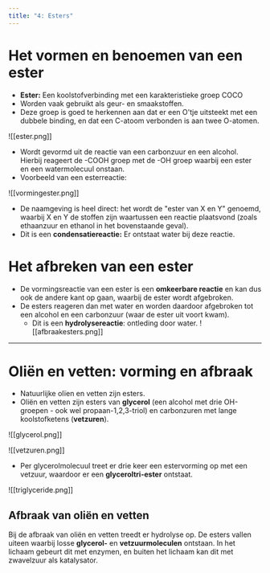 ```yaml
---
title: "4: Esters"
---
```

# Het vormen en benoemen van een ester
- **Ester:** Een koolstofverbinding met een karakteristieke groep COCO
- Worden vaak gebruikt als geur- en smaakstoffen.
- Deze groep is goed te herkennen aan dat er een O'tje uitsteekt met een dubbele binding, en dat een C-atoom verbonden is aan twee O-atomen.

![[ester.png]]

- Wordt gevormd uit de reactie van een carbonzuur en een alcohol. Hierbij reageert de -COOH groep met de -OH groep waarbij een ester en een watermolecuul onstaan.
- Voorbeeld van een esterreactie:

![[vormingester.png]]

- De naamgeving is heel direct: het wordt de "ester van X en Y" genoemd, waarbij X en Y de stoffen zijn waartussen een reactie plaatsvond (zoals ethaanzuur en ethanol in het bovenstaande geval).
- Dit is een **condensatiereactie:** Er ontstaat water bij deze reactie.
# Het afbreken van een ester
- De vormingsreactie van een ester is een **omkeerbare reactie** en kan dus ook de andere kant op gaan, waarbij de ester wordt afgebroken.
- De esters reageren dan met water en worden daardoor afgebroken tot een alcohol en een carbonzuur (waar de ester uit voort kwam).
	- Dit is een **hydrolysereactie**: ontleding door water.
![[afbraakesters.png]]
---
# Oliën en vetten: vorming en afbraak
- Natuurlijke olïen en vetten zijn esters.
- Oliën en vetten zijn esters van **glycerol** (een alcohol met drie OH-groepen - ook wel propaan-1,2,3-triol) en carbonzuren met lange koolstofketens (**vetzuren**).

![[glycerol.png]]

![[vetzuren.png]]

- Per glycerolmolecuul treet er drie keer een estervorming op met een vetzuur, waardoor er een **glyceroltri-ester** ontstaat.

![[triglyceride.png]]

## Afbraak van oliën en vetten
Bij de afbraak van oliën en vetten treedt er hydrolyse op. De esters vallen uiteen waarbij losse **glycerol-** en **vetzuurmoleculen** ontstaan. In het lichaam gebeurt dit met enzymen, en buiten het lichaam kan dit met zwavelzuur als katalysator.